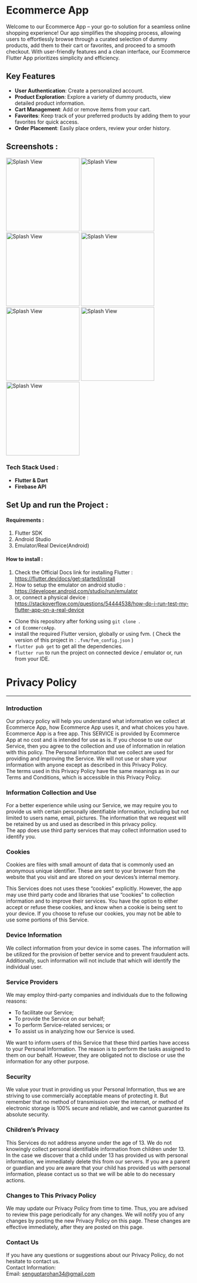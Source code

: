# Ecommerce App

Welcome to our Ecommerce App – your go-to solution for a seamless online shopping experience! Our app simplifies the shopping process, allowing users to effortlessly browse through a curated selection of dummy products, add them to their cart or favorites, and proceed to a smooth checkout. With user-friendly features and a clean interface, our Ecommerce Flutter App prioritizes simplicity and efficiency.

## Key Features
- **User Authentication**: Create a personalized account.
- **Product Exploration**: Explore a variety of dummy products, view detailed product information.
- **Cart Management**: Add or remove items from your cart.
- **Favorites**: Keep track of your preferred products by adding them to your favorites for quick access.
- **Order Placement**: Easily place orders, review your order history.

## Screenshots :

<p>
 <img src="https://github.com/RohanSengupta326/Flutter-ShoppApp/assets/64458868/5dc46123-0834-4da6-8f90-f3ebdc507b6e" alt="Splash View" width="200">
 <img src="https://github.com/RohanSengupta326/Flutter-ShoppApp/assets/64458868/b77af6f9-0d1b-4693-a57d-79e500e7c9ef" alt="Splash View" width="200">
 <img src="https://github.com/RohanSengupta326/Flutter-ShoppApp/assets/64458868/d7ffbe10-b596-4487-9095-043d897d1b7f" alt="Splash View" width="200">
 <img src="https://github.com/RohanSengupta326/Flutter-ShoppApp/assets/64458868/5ed95a72-8fc1-4c9e-96ce-1b0b7b95e3e6" alt="Splash View" width="200">
 <img src="https://github.com/RohanSengupta326/Flutter-ShoppApp/assets/64458868/150ca5c9-e49d-4e99-8ff7-0b08c010ab9d" alt="Splash View" width="200">
  <img src="https://github.com/RohanSengupta326/Flutter-ShoppApp/assets/64458868/b27e8f15-44d6-4b4f-9868-9140b881304c" alt="Splash View" width="200">
  <img src="https://github.com/RohanSengupta326/Flutter-ShoppApp/assets/64458868/e20c014b-0545-4cbe-a955-dc4e08131c86" alt="Splash View" width="200">
</p>



### Tech Stack Used : 

- **Flutter & Dart**
- **Firebase API**


## Set Up and run the Project :

#### Requirements : 
 1. Flutter SDK
 2. Android Studio 
 3. Emulator/Real Device(Android)


#### How to install : 

1. Check the Official Docs link for installing Flutter : https://flutter.dev/docs/get-started/install 
2. How to setup the emulator on android studio : https://developer.android.com/studio/run/emulator 
3. or, connect a physical device : https://stackoverflow.com/questions/54444538/how-do-i-run-test-my-flutter-app-on-a-real-device

- Clone this repository after forking using `git clone `.
- `cd EcommerceApp`.
- install the required Flutter version, globally or using fvm. ( Check the version of this project in : `.fvm/fvm_config.json` )
- `flutter pub get` to get all the dependencies.
- `flutter run` to run the project on connected device / emulator or, run from your IDE.


# Privacy Policy  
----------------

### Introduction  
Our privacy policy will help you understand what information we collect at Ecommerce App, how Ecommerce App uses it, and what choices you have.
Ecommerce App is a free app. This SERVICE is provided by Ecommerce App at no cost and is intended for use as is.
If you choose to use our Service, then you agree to the collection and use of information in  relation with this policy. The Personal Information that we collect are used for providing and improving the Service. We will not use or share your information with anyone except as described in this Privacy Policy.  
The terms used in this Privacy Policy have the same meanings as in our Terms and Conditions, which is accessible in this Privacy Policy.

### Information Collection and Use  
For a better experience while using our Service, we may require you to provide us with certain personally identifiable information, including but not limited to users name, email, pictures. The information that we request will be retained by us and used as described in this privacy policy.  
The app does use third party services that may collect information used to identify you. 

### Cookies  
Cookies are files with small amount of data that is commonly used an anonymous unique identifier. These are sent to your browser from the website that you visit and are stored on your devices’s internal memory.  

This Services does not uses these “cookies” explicitly. However, the app may use third party code and libraries that use “cookies” to collection information and to improve their services. You have the option  to either accept or refuse these cookies, and know when a cookie is being sent to your device. If you choose to refuse our cookies, you may not be able to use some portions of this Service.  

### Device Information  
We collect information from your device in some cases. The information will be utilized for the provision of better service and to prevent fraudulent acts. Additionally, such information will not include that which will identify the individual user.  

### Service Providers  
We may employ third-party companies and individuals due to the following reasons:  
* To facilitate our Service;
* To provide the Service on our behalf;
* To perform Service-related services; or
* To assist us in analyzing how our Service is used.  

We want to inform users of this Service that these third parties have access to your Personal Information. The reason is to perform the tasks assigned to them on our behalf. However, they are obligated not to disclose or use the information for any other purpose.  

### Security  
We value your trust in providing us your Personal Information, thus we are striving to use commercially acceptable means of protecting it. But remember that no method of transmission over  the internet, or method of electronic storage is 100% secure and reliable, and we cannot guarantee its absolute security.  

### Children’s Privacy  
This Services do not address anyone under the age of 13. We do not knowingly collect personal identifiable information from children under 13. In the case we discover that a child under 13 has provided us with personal information, we immediately delete this from our servers. If you  are  a  parent  or  guardian and you are aware that your child has provided us with personal information, please contact us so that we will be able to do necessary actions.  

### Changes to This Privacy Policy  
We may update our Privacy Policy from time to time. Thus, you are advised to review this page periodically for any changes. We will notify you of any changes by posting the new Privacy Policy on this page. These changes are effective immediately, after they are posted on this page.  

### Contact Us  
If you have any questions or suggestions about our Privacy Policy, do not hesitate to contact us.  
Contact Information:  
Email: senguptarohan34@gmail.com
